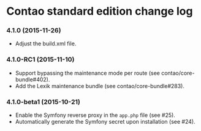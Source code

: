 # Contao standard edition change log

### 4.1.0 (2015-11-26)

 * Adjust the build.xml file.

### 4.1.0-RC1 (2015-11-10)

 * Support bypassing the maintenance mode per route (see contao/core-bundle#402).
 * Add the Lexik maintenance bundle (see contao/core-bundle#283).

### 4.1.0-beta1 (2015-10-21)

 * Enable the Symfony reverse proxy in the `app.php` file (see #25).
 * Automatically generate the Symfony secret upon installation (see #24).
